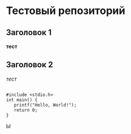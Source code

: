 # Тестовый репозиторий

## Заголовок 1

**тест**

## Заголовок 2

_тест_

```

#include <stdio.h>
int main() {
   printf("Hello, World!");
   return 0;
}
```

Ы
